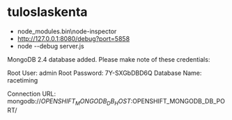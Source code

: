 # tuloslaskenta
- node_modules\.bin\node-inspector
- http://127.0.0.1:8080/debug?port=5858
- node --debug server.js

MongoDB 2.4 database added.  Please make note of these credentials:

   Root User:     admin
   Root Password: 7Y-SXGbDBD6Q
   Database Name: racetiming

Connection URL: mongodb://$OPENSHIFT_MONGODB_DB_HOST:$OPENSHIFT_MONGODB_DB_PORT/